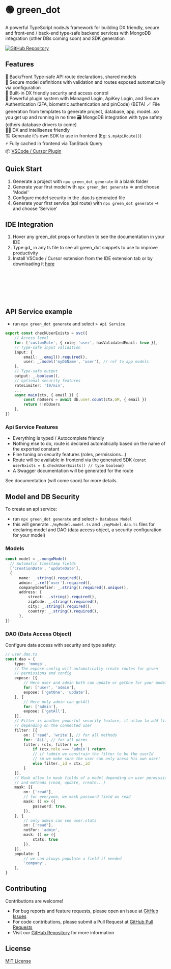 # 🟢 green_dot

A powerful TypeScript nodeJs framework for building DX friendly, secure and front-end / back-end type-safe backend services with MongoDB integration (other DBs coming soon) and SDK generation

[![GitHub Repository](https://img.shields.io/badge/GitHub-Repository-blue)](https://github.com/top-kat/green_dot)

## Features

🧭 Back/Front Type-safe API route declarations, shared models  
📐 Secure model definitions with validation and routes exposed automatically via configuration  
🪪 Built-in DX friendly security and access control  
🔌 Powerful plugin system with Managed Login, ApiKey Login, and Secure Authentication (2FA, biometric authentication and pinCode) (BETA)
🪄 File generation from templates to generate project, database, app, model...so you get up and running in no time
🗃️ MongoDB integration with type safety (others database drivers to come)  
👨‍💻 DX and intellisense friendly  
🏗️ Generate it's own SDK to use in frontend (Eg: `$.myApiRoute()`)  
⚡  Fully cached in frontend via TanStack Query  
📦 [VSCode / Cursor Plugin](https://marketplace.visualstudio.com/items?itemName=topkat.green-dot-vscode-module)

## Quick Start  

1. Generate a project with `npx green_dot generate` in a blank folder
2. Generate your first model with `npx green_dot generate` => and choose 'Model'
3. Configure model security in the .dao.ts generated file
4. Generate your first service (api route) with `npx green_dot generate` => and choose 'Service'


## IDE Integration  

1. Hover any green_dot props or function to see the documentation in your IDE
2. Type gd_ in any ts file to see all green_dot snippets to use to improve productivity
3. Install VSCode / Cursor extension from the IDE extension tab or by downloading it [here](https://marketplace.visualstudio.com/items?itemName=topkat.green-dot-vscode-module)


<br/><br/><br/>
<br/><br/>


## API Service example

* run `npx green_dot generate` and select `> Api Service`

```typescript
export const checkUserExists = svc({
    // Access level
    for: ['customRole', { role; 'user', hasValidatedEmail: true }],
    // Type-safe input validation
    input: {
        email: _.email().required(),
        user: _.model('myDbName', 'user'), // ref to app models
    },
    // Type-safe output
    output: _.boolean(),
    // optional security features
    rateLimiter: '10/min',
    ...
    async main(ctx, { email }) {
        const nbUsers = await db.user.count(ctx.GM, { email })
        return !!nbUsers
    },
})
```

### Api Service Features

- Everything is typed / Autocomplete friendly
- Nothing else to do, route is declared automatically based on the name of the exported constant
- Fine tuning on security features (roles, permissions...)
- Route will be available in frontend via the generated SDK (`const userExists = $.checkUserExists() // type boolean`)
- A Swagger documentation will be generated for the route
  
See documentation (will come soon) for more details.

## Model and DB Security

To create an api service:
* run `npx green_dot generate` and select `> Database Model`
* this will generate `./myModel.model.ts` and `./myModel.dao.ts` files for declaring model and DAO (data access object, a security configuration for your model)

### Models

```typescript
const model = _.mongoModel(
  // Automatic timestamp fields
  ['creationDate', 'updateDate'], 
  {
      name: _.string().required(),
      admin: _.ref('user').required(),
      companyIdenfier: _.string().required().unique(),
      address: {
          street: _.string().required(),
          zipCode: _.string().required(),
          city: _.string().required(),
          country: _.string().required(),
      },
})
```

### DAO (Data Access Object)

Configure data access with security and type safety:

```typescript
// user.dao.ts
const dao = {
    type: 'mongo',
    // The expose config will automatically create routes for given
    // permissions and config
    expose: [{
        // Here user and admin both can update or getOne for your model
        for: ['user', 'admin'],
        expose: ['getOne', 'update'],
    }, {
        // Here only admin can getAll
        for: ['admin'],
        expose: ['getAll'],
    }],
    // Filter is another powerful security feature, it allow to add filter
    // depending on the connected user
    filter: [{
        on: ['read', 'write'], // for all methods
        for: 'ALL', // for all perms
        filter: (ctx, filter) => {
            if (ctx.role === 'admin') return
            // if !admin we constrain the filter to be the userId
            // so we make sure the user can only acess his own user!
            else filter._id = ctx._id
        }
    }],
    // Mask allow to mask fields of a model depending on user permissions 
    // and methods (read, update, create...)
    mask: [{
        on: ['read'],
        // for everyone, we mask password field on read
        mask: () => ({
            password: true,
        }),
    }, {
        // only admin can see user.stats
        on: ['read'],
        notFor: 'admin',
        mask: () => ({
            stats: true
        }),
    }],
    populate: [
        // we can always populate a field if needed
        'company',
    ],
}
```


## Contributing

Contributions are welcome! 
- For bug reports and feature requests, please open an issue at [GitHub Issues](https://github.com/top-kat/green_dot/issues)
- For code contributions, please submit a Pull Request at [GitHub Pull Requests](https://github.com/top-kat/green_dot/pulls)
- Visit our [GitHub Repository](https://github.com/top-kat/green_dot) for more information

## License

[MIT License](LICENSE)
